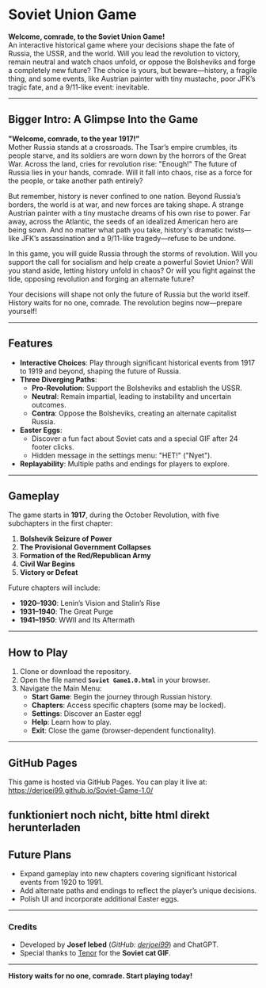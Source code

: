 # Soviet Union Game

**Welcome, comrade, to the Soviet Union Game!**  
An interactive historical game where your decisions shape the fate of Russia, the USSR, and the world. Will you lead the revolution to victory, remain neutral and watch chaos unfold, or oppose the Bolsheviks and forge a completely new future? The choice is yours, but beware—history, a fragile thing, and some events, like Austrian painter with tiny mustache, poor JFK’s tragic fate, and a 9/11-like event: inevitable.

---

## Bigger Intro: A Glimpse Into the Game
**"Welcome, comrade, to the year 1917!"**  
Mother Russia stands at a crossroads. The Tsar’s empire crumbles, its people starve, and its soldiers are worn down by the horrors of the Great War. Across the land, cries for revolution rise: "Enough!" The future of Russia lies in your hands, comrade. Will it fall into chaos, rise as a force for the people, or take another path entirely?  

But remember, history is never confined to one nation. Beyond Russia’s borders, the world is at war, and new forces are taking shape. A strange Austrian painter with a tiny mustache dreams of his own rise to power. Far away, across the Atlantic, the seeds of an idealized American hero are being sown. And no matter what path you take, history's dramatic twists—like JFK’s assassination and a 9/11-like tragedy—refuse to be undone.  

In this game, you will guide Russia through the storms of revolution. Will you support the call for socialism and help create a powerful Soviet Union? Will you stand aside, letting history unfold in chaos? Or will you fight against the tide, opposing revolution and forging an alternate future?  

Your decisions will shape not only the future of Russia but the world itself. History waits for no one, comrade. The revolution begins now—prepare yourself!

---

## Features
- **Interactive Choices**: Play through significant historical events from 1917 to 1919 and beyond, shaping the future of Russia.
- **Three Diverging Paths**:
  - **Pro-Revolution**: Support the Bolsheviks and establish the USSR.
  - **Neutral**: Remain impartial, leading to instability and uncertain outcomes.
  - **Contra**: Oppose the Bolsheviks, creating an alternate capitalist Russia.
- **Easter Eggs**: 
  - Discover a fun fact about Soviet cats and a special GIF after 24 footer clicks.
  - Hidden message in the settings menu: "НЕТ!" ("Nyet").
- **Replayability**: Multiple paths and endings for players to explore.

---

## Gameplay
The game starts in **1917**, during the October Revolution, with five subchapters in the first chapter:
1. **Bolshevik Seizure of Power**
2. **The Provisional Government Collapses**
3. **Formation of the Red/Republican Army**
4. **Civil War Begins**
5. **Victory or Defeat**

Future chapters will include:
- **1920–1930**: Lenin’s Vision and Stalin’s Rise
- **1931–1940**: The Great Purge
- **1941–1950**: WWII and Its Aftermath

---

## How to Play
1. Clone or download the repository.
2. Open the file named **`Soviet Game1.0.html`** in your browser.
3. Navigate the Main Menu:
   - **Start Game**: Begin the journey through Russian history.
   - **Chapters**: Access specific chapters (some may be locked).
   - **Settings**: Discover an Easter egg!
   - **Help**: Learn how to play.
   - **Exit**: Close the game (browser-dependent functionality).

---

## GitHub Pages
This game is hosted via GitHub Pages. You can play it live at:  
[https://derjoei99.github.io/Soviet-Game-1.0/
](https://https://derjoei99.github.io/Soviet-Game-1.0/
)

funktioniert noch nicht, bitte html direkt herunterladen
---

## Future Plans
- Expand gameplay into new chapters covering significant historical events from 1920 to 1991.
- Add alternate paths and endings to reflect the player’s unique decisions.
- Polish UI and incorporate additional Easter eggs.

---

### Credits
- Developed by **Josef Iebed** (*GitHub: [derjoei99](https://github.com/derjoei99)*) and ChatGPT.
- Special thanks to [Tenor](https://tenor.com/) for the **Soviet cat GIF**.

---

**History waits for no one, comrade. Start playing today!**
